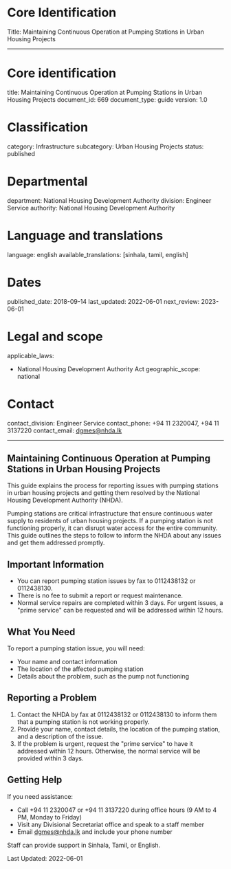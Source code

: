 # Core Identification
Title: Maintaining Continuous Operation at Pumping Stations in Urban Housing Projects

---
# Core identification
title: Maintaining Continuous Operation at Pumping Stations in Urban Housing Projects
document_id: 669
document_type: guide
version: 1.0

# Classification
category: Infrastructure
subcategory: Urban Housing Projects
status: published

# Departmental
department: National Housing Development Authority
division: Engineer Service
authority: National Housing Development Authority

# Language and translations
language: english
available_translations: [sinhala, tamil, english]

# Dates
published_date: 2018-09-14
last_updated: 2022-06-01
next_review: 2023-06-01

# Legal and scope
applicable_laws:
  - National Housing Development Authority Act
geographic_scope: national

# Contact
contact_division: Engineer Service
contact_phone: +94 11 2320047, +94 11 3137220
contact_email: dgmes@nhda.lk

---

## Maintaining Continuous Operation at Pumping Stations in Urban Housing Projects

This guide explains the process for reporting issues with pumping stations in urban housing projects and getting them resolved by the National Housing Development Authority (NHDA).

Pumping stations are critical infrastructure that ensure continuous water supply to residents of urban housing projects. If a pumping station is not functioning properly, it can disrupt water access for the entire community. This guide outlines the steps to follow to inform the NHDA about any issues and get them addressed promptly.

## Important Information

- You can report pumping station issues by fax to 0112438132 or 0112438130.
- There is no fee to submit a report or request maintenance.
- Normal service repairs are completed within 3 days. For urgent issues, a "prime service" can be requested and will be addressed within 12 hours.

## What You Need

To report a pumping station issue, you will need:
- Your name and contact information
- The location of the affected pumping station
- Details about the problem, such as the pump not functioning

## Reporting a Problem

1. Contact the NHDA by fax at 0112438132 or 0112438130 to inform them that a pumping station is not working properly.
2. Provide your name, contact details, the location of the pumping station, and a description of the issue.
3. If the problem is urgent, request the "prime service" to have it addressed within 12 hours. Otherwise, the normal service will be provided within 3 days.

## Getting Help

If you need assistance:
- Call +94 11 2320047 or +94 11 3137220 during office hours (9 AM to 4 PM, Monday to Friday)
- Visit any Divisional Secretariat office and speak to a staff member
- Email dgmes@nhda.lk and include your phone number

Staff can provide support in Sinhala, Tamil, or English.

Last Updated: 2022-06-01